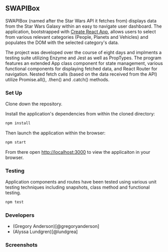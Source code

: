 ## SWAPIBox

SWAPIBox (named after the Star Wars API it fetches from) displays data from the Star Wars Galaxy within an easy to navigate user dashboard. The application, bootstrapped with [Create React App](https://github.com/facebook/create-react-app), allows users to select from various relevant categories (People, Planets and Vehicles) and populates the DOM with the selected category's data.

The project was developed over the course of eight days and implments a testing suite utilizing Enzyme and Jest as well as PropTypes. The program features an extended App class component for state management, various functional components for displaying fetched data, and React Router for navigation. Nested fetch calls (based on the data received from the API) utilize Promise.all(), .then() and .catch() methods. 


### Set Up

Clone down the repository.

Install the application's dependencies from within the cloned directory:
```bash
npm install
```

Then launch the application within the browser:
```bash
npm start
```

From there open [http://localhost:3000](http://localhost:3000) to view the applicaiton in your browser.

### Testing

Application components and routes have been tested using various unit testing techniques including snapshots, class method and functional testing. 
```bash
npm test
```

### Developers
 - (Gregory Anderson)[@gregoryanderson]
 - (Alyssa Lundgren)[@lundgrea]

### Screenshots

